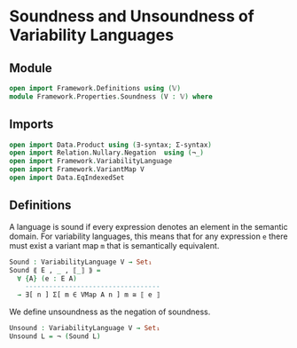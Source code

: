 # Soundness and Unsoundness of Variability Languages

## Module

```agda
open import Framework.Definitions using (𝕍)
module Framework.Properties.Soundness (V : 𝕍) where
```

## Imports

```agda
open import Data.Product using (∃-syntax; Σ-syntax)
open import Relation.Nullary.Negation  using (¬_)
open import Framework.VariabilityLanguage
open import Framework.VariantMap V
open import Data.EqIndexedSet
```

## Definitions

A language is sound if every expression denotes an element in the semantic domain.
For variability languages, this means that for any expression `e` there must exist a variant map `m` that is semantically equivalent.
```agda
Sound : VariabilityLanguage V → Set₁
Sound ⟪ E , _ , ⟦_⟧ ⟫ =
  ∀ {A} (e : E A)
    ----------------------------------
  → ∃[ n ] Σ[ m ∈ VMap A n ] m ≅ ⟦ e ⟧
```

We define unsoundness as the negation of soundness.
```agda
Unsound : VariabilityLanguage V → Set₁
Unsound L = ¬ (Sound L)
```

